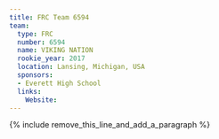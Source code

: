 ```yaml
---
title: FRC Team 6594
team:
  type: FRC
  number: 6594
  name: VIKING NATION
  rookie_year: 2017
  location: Lansing, Michigan, USA
  sponsors:
  - Everett High School
  links:
    Website:
---
```


{% include remove_this_line_and_add_a_paragraph %}